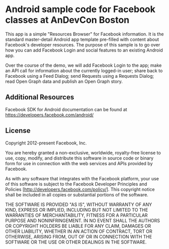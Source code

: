 # Android sample code for Facebook classes at AnDevCon Boston

This app is a simple "Resources Browser" for Facebook information. It is the standard master-detail Android app template pre-filled with content about Facebook's developer resources. The purpose of this sample is to go over how you can add Facebook Login and social features to an existing Android app.

Over the course of the demo, we will add Facebook Login to the app; make an API call for information about the currently logged-in user; share back to Facebook using a Feed Dialog; send Requests using a Requests Dialog; read Open Graph data and publish an Open Graph story.

## Additional Resources

Facebook SDK for Android documentation can be found at https://developers.facebook.com/android/

## License

Copyright 2012-present Facebook, Inc.

You are hereby granted a non-exclusive, worldwide, royalty-free license to use, copy, modify, and distribute this software in source code or binary form for use in connection with the web services and APIs provided by Facebook.

As with any software that integrates with the Facebook platform, your use of this software is subject to the Facebook Developer Principles and Policies [http://developers.facebook.com/policy/]. This copyright notice shall be included in all copies or substantial portions of the software.

THE SOFTWARE IS PROVIDED "AS IS", WITHOUT WARRANTY OF ANY KIND, EXPRESS OR IMPLIED, INCLUDING BUT NOT LIMITED TO THE WARRANTIES OF MERCHANTABILITY, FITNESS FOR A PARTICULAR PURPOSE AND NONINFRINGEMENT. IN NO EVENT SHALL THE AUTHORS OR COPYRIGHT HOLDERS BE LIABLE FOR ANY CLAIM, DAMAGES OR OTHER LIABILITY, WHETHER IN AN ACTION OF CONTRACT, TORT OR OTHERWISE, ARISING FROM, OUT OF OR IN CONNECTION WITH THE SOFTWARE OR THE USE OR OTHER DEALINGS IN THE SOFTWARE.

